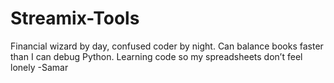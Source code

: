 # Streamix-Tools 
Financial wizard by day, confused coder by night. Can balance books faster than I can debug Python. Learning code so my spreadsheets don’t feel lonely -Samar
